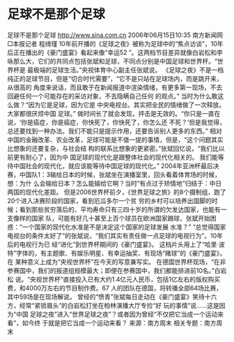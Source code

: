 # 足球不是那个足球

足球不是那个足球
http://www.sina.com.cn 2006年06月15日10:35 南方新闻网
□本报记者 程绮瑾
10年前开播的《足球之夜》被称为足球中的“焦点访谈”，10年后正在播出的《豪门盛宴》看起来像“幸运52 ”。这两档节目差异就像白岩松和李咏那么大，它们的共同点包括张斌和足球，不同点分别是中国足球和世界杯。“世界杯是 最极端的足球生活。”央视体育中心副主任张斌说。
《足球之夜》不是一档纯正的足球节目，但是“切合时代需要”，“它不是只站在足球场内，而是跳开来，从很高的 角度来说话，而且敢于在新闻报道中渲染情绪，有更多第一现场，不去回避任何一个可能存在的采访对象，不去隐瞒自己任何 的观点。”
当时为什么敢这么做？“因为它是足球，因为它是
中央电视台。其实把全民的情绪做了一次释放。大家都很厌烦中国 足球。”
做时间长了就会发现，抨击是无效的。“你只是一直在说，‘你是癌症，你是癌症，你快死了，你快死了，你怎么还 不死？’但是我觉得，总还要找到一种办法。我们不能只是提示作用，还要告诉别人更多的东西。”
相对中国的金融改革、农业改革，足球可能是不值一提的事情，但是，“这个问题其实比想象的还要复杂，与社会结 构的联系比想象的更紧密。”张斌回忆说，“我们比以前更有耐心了，因为中
国足球的现代化是跟整体社会的现代化相关的。 我们能等待中国社会的现代化，就应该能等待中国足球的现代化。”
2004年亚洲杯最后决赛，中国队1：3输给日本的时候，张斌坐在演播室里，回头看着体育场的时候，想：为什 么会输给日本？怎么能输给它啊？当时“有点过于矫情地”归结于：中日两国的现代化差距。
但是2006世界杯前夕，《世界足球之旅》的8个摄制组，跑了20个进入决赛阶段的国家，看到厄瓜多尔一个贫 穷的乡村可以培养出国脚的时候；看到那些贫穷落后的、平均寿命只有三四十岁的所谓的欠发达国家，也能有一支像样的国家 队，可能有好几十甚至上百个球员在欧洲国家踢球，张斌开始困惑：“一个国家的现代化水准是不是决定这个国家的足球发展 水准？”
“总觉得国家电视台的条件太好了”的张斌说，“我们其实有责任做一点足球的电视行为”。10年后的电视行为已 经“进化”到世界杯期间的《豪门盛宴》。
这档片头用上了“哈里·波特”字体的，有主题歌、有娱乐明星、有幸运抽奖、有现场“赌球”的《豪门盛宴》，在 某种意义上成为“央视世界杯”在今天的写意兼写实。
在德国世界杯现场，“在非参赛国中，我们的报道组规模最大；即便在参赛国中，我们都能排进前10名。”白岩松 说。“央视世界杯”直接投入已有大约1.4亿元人民币，包括1亿左右的版权购买费，和4000万左右的节目制作费。67 人的团队在德国，将转播全部64场比赛，其中59场是在现场解说。
曾经的“愤青”张斌每日走动在《豪门盛宴》笑待十六方，经常“紧锁眉头”的白岩松打坐在柏林演播大厅专捡“好 玩的事情”说……这是因为“中国
足球之夜”进入“世界足球之夜”？或者因为曾经“不仅把它当成一个运动来看”，如今终 于就是把它当成一个运动来看？ 来源：南方周末
相关专题：南方周末 

